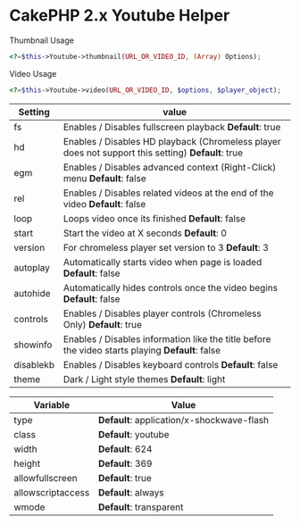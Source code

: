 CakePHP 2.x Youtube Helper
======================
Thumbnail Usage
```php
<?=$this->Youtube->thumbnail(URL_OR_VIDEO_ID, (Array) Options);
```

Video Usage
```php
<?=$this->Youtube->video(URL_OR_VIDEO_ID, $options, $player_object);
```

Setting | value
------------- | -------------
fs        | Enables / Disables fullscreen playback **Default**: true
hd        | Enables / Disables HD playback (Chromeless player does not support this setting) **Default**: true
egm       | Enables / Disables advanced context (Right-Click) menu **Default**: false
rel       | Enables / Disables related videos at the end of the video **Default**: false
loop      | Loops video once its finished **Default**: false
start     | Start the video at X seconds **Default**: 0
version   | For chromeless player set version to 3 **Default**: 3
autoplay  | Automatically starts video when page is loaded **Default**: false
autohide  | Automatically hides controls once the video begins **Default**: false
controls  | Enables / Disables player controls (Chromeless Only) **Default**: true
showinfo  | Enables / Disables information like the title before the video starts playing **Default**: false
disablekb | Enables / Disables keyboard controls **Default**: false
theme     | Dark / Light style themes **Default**: light

Variable  | Value
------------- | -------------
type			  | **Default**: application/x-shockwave-flash
class			  | **Default**: youtube
width			  | **Default**: 624
height			  | **Default**: 369
allowfullscreen   | **Default**: true
allowscriptaccess | **Default**: always
wmode			  | **Default**: transparent